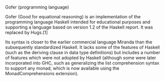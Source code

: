 Gofer (programming language)

Gofer (Good for equational reasoning) is an implementation of the programming language Haskell intended for educational purposes and supporting a language based on version 1.2 of the Haskell report. It was replaced by Hugs.[1]

Its syntax is closer to the earlier commercial language Miranda than the subsequently standardized Haskell. It lacks some of the features of Haskell (such as the deriving clause in data type definitions) but includes a number of features which were not adopted by Haskell (although some were later incorporated into GHC, such as generalizing the list comprehension syntax to support any monad, which is now available using the MonadComprehensions extension).

